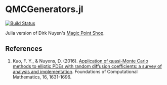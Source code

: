 # QMCGenerators.jl

[![Build Status](https://github.com/your-GitHub-username/QMCGenerators.jl/actions/workflows/CI.yml/badge.svg?branch=main)](https://github.com/your-GitHub-username/QMCGenerators.jl/actions/workflows/CI.yml?query=branch%3Amain)

Julia version of Dirk Nuyen's [Magic Point Shop](https://people.cs.kuleuven.be/~dirk.nuyens/qmc-generators/). 

## References

1. Kuo, F. Y., & Nuyens, D. (2016). [Application of quasi-Monte Carlo methods to elliptic PDEs with random diffusion coefficients: a survey of analysis and implementation](https://link.springer.com/article/10.1007/s10208-016-9329-5). Foundations of Computational Mathematics, 16, 1631-1696.